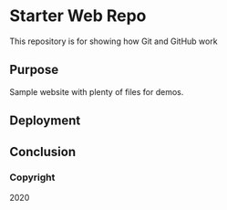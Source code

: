 # Starter Web Repo

This repository is for showing how Git and GitHub work

## Purpose

Sample website with plenty of files for demos.

## Deployment

## Conclusion

### Copyright
2020